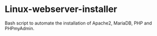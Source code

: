 # Linux-webserver-installer
Bash script to automate the installation of Apache2, MariaDB, PHP and PHPmyAdmin.

